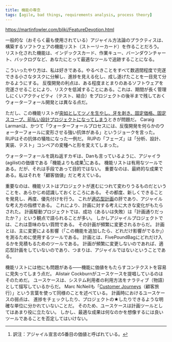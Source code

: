 ```yaml
---
title: 機能の専念
tags: [agile, bad things, requirements analysis, process theory]
---
```


https://martinfowler.com/bliki/FeatureDevotion.html





一般的な（おそらく最も使用されている）アジャイル方法論のプラクティスは、構築するソフトウェアの機能リスト（ストーリーカード）を作ることだろう。
リスト化された機能は、インデックスカード、作業キュー、バーンダウンチャート、バックログなど、あなたにとって最適なツールで追跡することになる。



こういったやり方は、私は好きである。やるべきことをすべて数週間程度で完遂できる小さなタスクに分解し、進捗を見える化し、成し遂げたことを一目見て分かるようにする。
反復開発の利点は、ある程度まとまりのあるソフトウェアを完遂させることにより、リスクを低減することにある。これは、期間が長く管理しにくいアクティビティ（テスト、結合）をプロジェクトの後半まで残しておくウォーターフォール開発とは異なる点だ。



ただし、この機能リストが[突如としてツノを生やし、牙を剥き、固定価格、固定スコープ、前払い設計プロジェクトになってしまう](http://dannorth.net/archives/32)ときが問題だ。
Caraig Larmanは、かつて「ウォーターフォールプロセスには、反復開発を何らかのウォーターフォールに変形させる強い抗体がある」というジョークを言った。
RUPはその抗体の犠牲になった一例だ。
RUPの「フェーズ」は「分析、設計、実装、テスト」コンベアの変種へと形を変えてしまった。



ウォーターフォールを跳ね返すカギは、Danも言っているように、アジャイラ(agilist)の価値である「機能よりも成果[^fn]にある。
機能リストは有用なツールである。だが、それは手段であって目的ではない。
重要なのは、最終的な成果である。私はそれを「顧客価値」だと考えている。

[^fn]: 訳注：アジャイル宣言の5番目の価値と呼ばれている。



重要なのは、機能リストはプロジェクトが進むにつれて変わりうるものだということを、あらかじめ認識しておくところにある。
その都度、新しくできることを発見し、再度、優先付けを行う。
これが[適応型計画](http://www007.upp.so-net.ne.jp/kengai/fowler/newMethodology_j.html#A40)の肝であり、アジャイルな考え方の指標である。
これにより、計画に対する考えに大きな変化がもたらされた。
計画駆動プロジェクトでは、成功（あるいは失敗）は「計画通りだったか？」という観点で語られることが多い。
しかしアジャイルプロジェクトでは、これは意味のない質問である。
その計画が頻繁に変更されるからだ。
計画とは、主に変更による影響（「この機能を追加したら、どれだけ影響がでるか」）を測るために使用するツールである。
計画とは、FivePoundBagにどれだけ入るかを見積もるためのツールである。
計画が頻繁に変更しないのであれば、適応型計画をしていないのであり、つまりは、アジャイルではないということである。



機能リストには他にも問題がある——機能に価値をもたらすコンテクストを容易に見失ってしまう点だ。
Alistair Cockburnがユースケースを提唱しているのはそのためだ。
ユースケースは、システム利用者の利用方法をナラティブ（物語）として描写しているからだ。
Marc NcNeilも「[Customer Journeys](http://www.dancingmango.com/blog/2006/10/19/ditch-the-feature-shopping-list-think-customer-journeys/)（顧客旅行）」という言葉を使って同様のことを述べている。
計画時におけるユースケースの弱点は、
進捗をチェックしたり、プロジェクトの★したりできるような明確な単位に分かれていないことだ。
そのため、ユースケースは計画ツールとしてはあまり役に立たない。
しかし、最適な成果は何なのかを想像するには良いツールであることを否定してはいけない。
